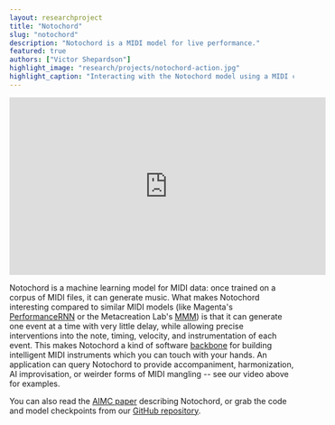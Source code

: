 ```yaml
---
layout: researchproject
title: "Notochord"
slug: "notochord"
description: "Notochord is a MIDI model for live performance."
featured: true
authors: ["Victor Shepardson"]
highlight_image: "research/projects/notochord-action.jpg"
highlight_caption: "Interacting with the Notochord model using a MIDI controller."
---
```


<iframe width="560" height="315" src="https://www.youtube.com/embed/mkBKAyudL0A" title="YouTube video player" frameborder="0" allow="accelerometer; clipboard-write; encrypted-media; gyroscope; picture-in-picture" allowfullscreen></iframe>


Notochord is a machine learning model for MIDI data: once trained on a corpus of MIDI files, it can generate music. 
What makes Notochord interesting compared to similar MIDI models 
(like Magenta's <a href="https://magenta.tensorflow.org/performance-rnn" title="PerformanceRNN">PerformanceRNN</a> 
or the Metacreation Lab's <a href="https://jeffreyjohnens.github.io/MMM/" title="MMM">MMM</a>) 
is that it can generate one event at a time with very little delay, while allowing precise interventions into the note, timing, velocity, and instrumentation of each event. 
This makes Notochord a kind of software <a href="https://en.wikipedia.org/wiki/Notochord" title="wiki">backbone</a> for building intelligent MIDI instruments which you can touch with your hands. An application can query Notochord to provide accompaniment, harmonization, AI improvisation, or weirder forms of MIDI mangling -- see our video above for examples.

You can also read the <a href="https://zenodo.org/record/7088404" title="paper">AIMC paper</a> describing Notochord, or grab the code and model checkpoints from our <a href="https://github.com/Intelligent-Instruments-Lab/iil-python-tools" title="repo">GitHub repository</a>.

<script>
  import CaptionedImage from "../../components/Images/CaptionedImage.svelte"
</script>

<CaptionedImage
  src="research/projects/notochord-diagram.png"
  alt="A block diagram describing the Notochord model architecture."
  caption="Architecture of the Notochord model (from the paper)."/>
